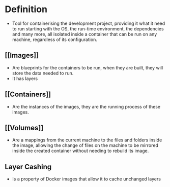# Definition

- Tool for containerising the development project, providing it what it need to run starting with the OS, the run-time environment, the dependencies and many more, all isolated inside a container that can be run on any machine, regardless of its configuration.

## [[Images]]

- Are blueprints for the containers to be run, when they are built, they will store the data needed to run.
- It has layers 

## [[Containers]]

- Are the instances of the images, they are the running process of these images.

## [[Volumes]]

- Are a mappings from the current machine to the files and folders inside the image, allowing the change of files on the machine to be mirrored inside the created container without needing to rebuild its image.

## Layer Cashing

- Is a property of Docker images that allow it to cache unchanged layers
